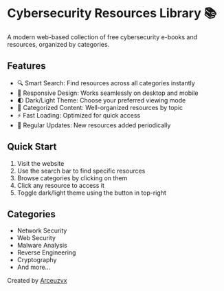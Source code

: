  # Cybersecurity Resources Library 📚

A modern web-based collection of free cybersecurity e-books and resources, organized by categories.

## Features

- 🔍 Smart Search: Find resources across all categories instantly
- 📱 Responsive Design: Works seamlessly on desktop and mobile
- 🌓 Dark/Light Theme: Choose your preferred viewing mode
- 📑 Categorized Content: Well-organized resources by topic
- ⚡ Fast Loading: Optimized for quick access
- 🔄 Regular Updates: New resources added periodically

## Quick Start

1. Visit the website
2. Use the search bar to find specific resources
3. Browse categories by clicking on them
4. Click any resource to access it
5. Toggle dark/light theme using the button in top-right

## Categories

- Network Security
- Web Security
- Malware Analysis
- Reverse Engineering
- Cryptography
- And more...

Created by [Arceuzvx](https://github.com/arceuzvx)